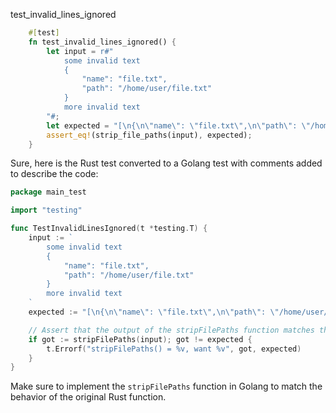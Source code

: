 test_invalid_lines_ignored

```rust
    #[test]
    fn test_invalid_lines_ignored() {
        let input = r#"
            some invalid text
            {
                "name": "file.txt",
                "path": "/home/user/file.txt"
            }
            more invalid text
        "#;
        let expected = "[\n{\n\"name\": \"file.txt\",\n\"path\": \"/home/user/file.txt\"\n}\n]";
        assert_eq!(strip_file_paths(input), expected);
    }
```


Sure, here is the Rust test converted to a Golang test with comments added to describe the code:

```go
package main_test

import "testing"

func TestInvalidLinesIgnored(t *testing.T) {
    input := `
        some invalid text
        {
            "name": "file.txt",
            "path": "/home/user/file.txt"
        }
        more invalid text
    `
    expected := "[\n{\n\"name\": \"file.txt\",\n\"path\": \"/home/user/file.txt\"\n}\n]"

    // Assert that the output of the stripFilePaths function matches the expected output
    if got := stripFilePaths(input); got != expected {
        t.Errorf("stripFilePaths() = %v, want %v", got, expected)
    }
}
```

Make sure to implement the `stripFilePaths` function in Golang to match the behavior of the original Rust function.